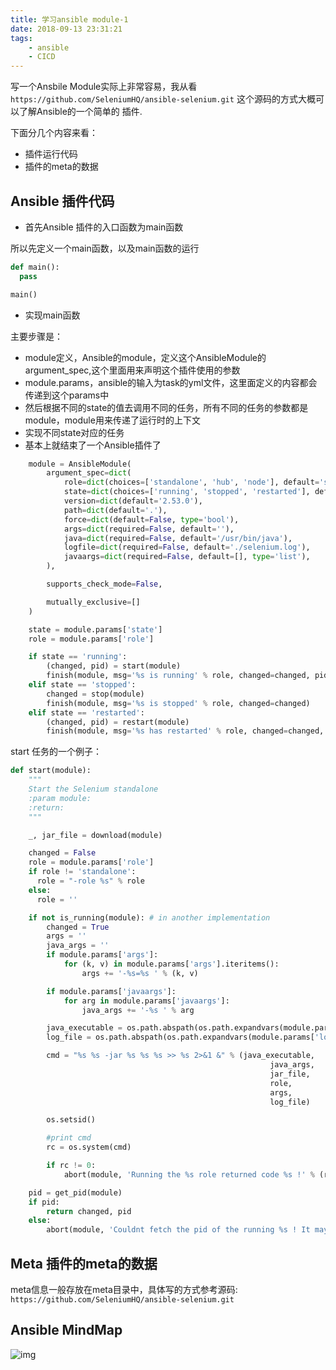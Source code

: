 ```yaml
---
title: 学习ansible module-1
date: 2018-09-13 23:31:21
tags:
    - ansible
    - CICD
---
```


写一个Ansbile Module实际上非常容易，我从看
```https://github.com/SeleniumHQ/ansible-selenium.git``` 这个源码的方式大概可以了解Ansible的一个简单的
插件.

下面分几个内容来看：

- 插件运行代码
- 插件的meta的数据

## Ansible 插件代码

- 首先Ansible 插件的入口函数为main函数

所以先定义一个main函数，以及main函数的运行

```python
def main():
  pass

main()

```

- 实现main函数

主要步骤是：

- module定义，Ansible的module，定义这个AnsibleModule的argument_spec,这个里面用来声明这个插件使用的参数
- module.params，ansible的输入为task的yml文件，这里面定义的内容都会传递到这个params中
- 然后根据不同的state的值去调用不同的任务，所有不同的任务的参数都是module，module用来传递了运行时的上下文
- 实现不同state对应的任务
- 基本上就结束了一个Ansible插件了

```python
    module = AnsibleModule(
        argument_spec=dict(
            role=dict(choices=['standalone', 'hub', 'node'], default='standalone'),
            state=dict(choices=['running', 'stopped', 'restarted'], default='running'),
            version=dict(default='2.53.0'),
            path=dict(default='.'),
            force=dict(default=False, type='bool'),
            args=dict(required=False, default=''),
            java=dict(required=False, default='/usr/bin/java'),
            logfile=dict(required=False, default='./selenium.log'),
            javaargs=dict(required=False, default=[], type='list'),
        ),

        supports_check_mode=False,

        mutually_exclusive=[]
    )

    state = module.params['state']
    role = module.params['role']

    if state == 'running':
        (changed, pid) = start(module)
        finish(module, msg='%s is running' % role, changed=changed, pid=pid)
    elif state == 'stopped':
        changed = stop(module)
        finish(module, msg='%s is stopped' % role, changed=changed)
    elif state == 'restarted':
        (changed, pid) = restart(module)
        finish(module, msg='%s has restarted' % role, changed=changed, pid=pid)
```

start 任务的一个例子：

```python
def start(module):
    """
    Start the Selenium standalone
    :param module:
    :return:
    """

    _, jar_file = download(module)

    changed = False
    role = module.params['role']
    if role != 'standalone':
      role = "-role %s" % role
    else: 
      role = ''

    if not is_running(module): # in another implementation
        changed = True
        args = ''
        java_args = ''
        if module.params['args']:
            for (k, v) in module.params['args'].iteritems():
                args += '-%s=%s ' % (k, v)

        if module.params['javaargs']:
            for arg in module.params['javaargs']:
                java_args += '-%s ' % arg

        java_executable = os.path.abspath(os.path.expandvars(module.params['java']))
        log_file = os.path.abspath(os.path.expandvars(module.params['logfile']))

        cmd = "%s %s -jar %s %s %s >> %s 2>&1 &" % (java_executable,
                                                          java_args,
                                                          jar_file,
                                                          role,
                                                          args,
                                                          log_file)

        os.setsid()

        #print cmd
        rc = os.system(cmd)

        if rc != 0:
            abort(module, 'Running the %s role returned code %s !' % (role, rc))

    pid = get_pid(module)
    if pid:
        return changed, pid
    else:
        abort(module, 'Couldnt fetch the pid of the running %s ! It may have ended abruptly.' % module.params['role'])

```

## Meta 插件的meta的数据

meta信息一般存放在meta目录中，具体写的方式参考源码:
```https://github.com/SeleniumHQ/ansible-selenium.git```

## Ansible MindMap

![img](images/Ansible.png)